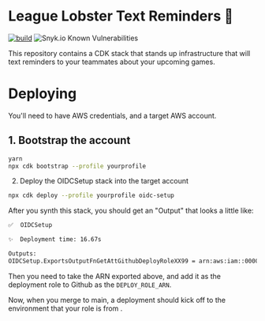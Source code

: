# League Lobster Text Reminders 📲

[![build](https://github.com/michael-lowe-nz/league-lobster-text-reminders/actions/workflows/build.yml/badge.svg)](https://github.com/michael-lowe-nz/league-lobster-text-reminders/actions/workflows/build.yml)
![Snyk.io Known Vulnerabilities](https://snyk.io/test/github/michael-lowe-nz/league-lobster-text-reminders/badge.svg)

This repository contains a CDK stack that stands up infrastructure that will text reminders to your teammates about your upcoming games.

# Deploying

You'll need to have AWS credentials, and a target AWS account.

## 1. Bootstrap the account

```bash
yarn
npx cdk bootstrap --profile yourprofile
```

2. Deploy the OIDCSetup stack into the target account

```bash
npx cdk deploy --profile yourprofile oidc-setup
```

After you synth this stack, you should get an "Output" that looks a little like:

```bash
✅  OIDCSetup

✨  Deployment time: 16.67s

Outputs:
OIDCSetup.ExportsOutputFnGetAttGithubDeployRoleXX99 = arn:aws:iam::0000000000:role/OIDCSetup-GithubDeployRoleXX-YY
```

Then you need to take the ARN exported above, and add it as the deployment role to Github as the `DEPLOY_ROLE_ARN`.

Now, when you merge to main, a deployment should kick off to the environment that your role is from .
